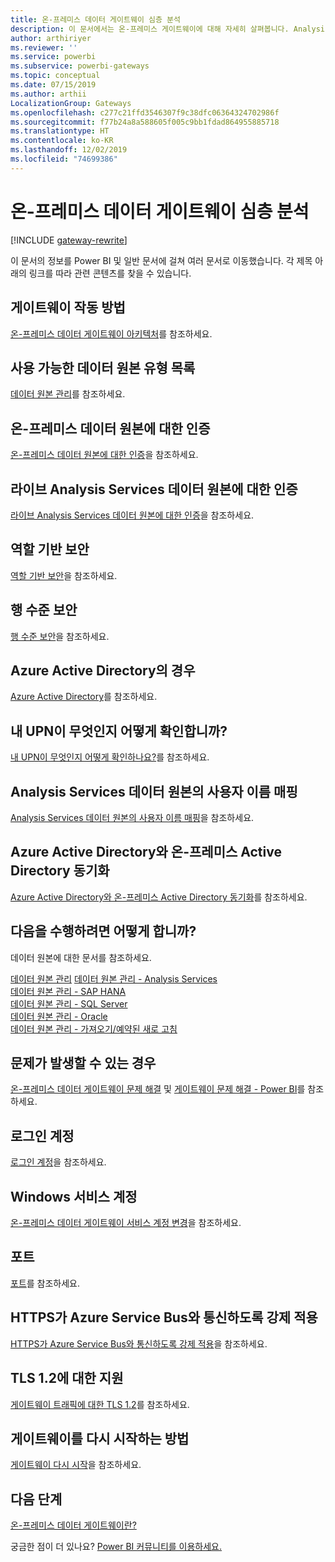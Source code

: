 ```yaml
---
title: 온-프레미스 데이터 게이트웨이 심층 분석
description: 이 문서에서는 온-프레미스 게이트웨이에 대해 자세히 살펴봅니다. Analysis Services로 작업 시 서비스가 Azure Active Directory 및 로컬 Active Directory에서 작동하는 방식을 살펴봅니다.
author: arthiriyer
ms.reviewer: ''
ms.service: powerbi
ms.subservice: powerbi-gateways
ms.topic: conceptual
ms.date: 07/15/2019
ms.author: arthii
LocalizationGroup: Gateways
ms.openlocfilehash: c277c21ffd3546307f9c38dfc06364324702986f
ms.sourcegitcommit: f77b24a8a588605f005c9bb1fdad864955885718
ms.translationtype: HT
ms.contentlocale: ko-KR
ms.lasthandoff: 12/02/2019
ms.locfileid: "74699386"
---
```

# <a name="on-premises-data-gateway-in-depth"></a>온-프레미스 데이터 게이트웨이 심층 분석

[!INCLUDE [gateway-rewrite](includes/gateway-rewrite.md)]

이 문서의 정보를 Power BI 및 일반 문서에 걸쳐 여러 문서로 이동했습니다. 각 제목 아래의 링크를 따라 관련 콘텐츠를 찾을 수 있습니다.

## <a name="how-the-gateway-works"></a>게이트웨이 작동 방법

[온-프레미스 데이터 게이트웨이 아키텍처](/data-integration/gateway/service-gateway-onprem-indepth)를 참조하세요.

## <a name="list-of-available-data-source-types"></a>사용 가능한 데이터 원본 유형 목록

[데이터 원본 관리](service-gateway-data-sources.md)를 참조하세요.

## <a name="authentication-to-on-premises-data-sources"></a>온-프레미스 데이터 원본에 대한 인증

[온-프레미스 데이터 원본에 대한 인증](/data-integration/gateway/service-gateway-onprem-indepth#authentication-to-on-premises-data-sources)을 참조하세요.

## <a name="authentication-to-a-live-analysis-services-data-source"></a>라이브 Analysis Services 데이터 원본에 대한 인증

[라이브 Analysis Services 데이터 원본에 대한 인증](service-gateway-enterprise-manage-ssas.md#authentication-to-a-live-analysis-services-data-source)을 참조하세요.

## <a name="role-based-security"></a>역할 기반 보안

[역할 기반 보안](service-gateway-enterprise-manage-ssas.md#role-based-security)을 참조하세요.

## <a name="row-level-security"></a>행 수준 보안

[행 수준 보안](service-gateway-enterprise-manage-ssas.md#row-level-security)을 참조하세요.

## <a name="what-about-azure-active-directory"></a>Azure Active Directory의 경우

[Azure Active Directory](/data-integration/gateway/service-gateway-onprem-indepth#azure-active-directory)를 참조하세요.

## <a name="how-do-i-tell-what-my-upn-is"></a>내 UPN이 무엇인지 어떻게 확인합니까?

[내 UPN이 무엇인지 어떻게 확인하나요?](/data-integration/gateway/service-gateway-onprem-indepth#how-do-i-tell-what-my-upn-is)를 참조하세요.

## <a name="map-user-names-for-analysis-services-data-sources"></a>Analysis Services 데이터 원본의 사용자 이름 매핑

[Analysis Services 데이터 원본의 사용자 이름 매핑](service-gateway-enterprise-manage-ssas.md#map-user-names-for-analysis-services-data-sources)을 참조하세요.

## <a name="synchronize-an-on-premises-active-directory-with-azure-active-directory"></a>Azure Active Directory와 온-프레미스 Active Directory 동기화

[Azure Active Directory와 온-프레미스 Active Directory 동기화](/data-integration/gateway/service-gateway-onprem-indepth#synchronize-an-on-premises-active-directory-with-azure-active-directory)를 참조하세요.

## <a name="what-to-do-next"></a>다음을 수행하려면 어떻게 합니까?

데이터 원본에 대한 문서를 참조하세요.

[데이터 원본 관리](service-gateway-data-sources.md)
[데이터 원본 관리 - Analysis Services](service-gateway-enterprise-manage-ssas.md)  
[데이터 원본 관리 - SAP HANA](service-gateway-enterprise-manage-sap.md)  
[데이터 원본 관리 - SQL Server](service-gateway-enterprise-manage-sql.md)  
[데이터 원본 관리 - Oracle](service-gateway-onprem-manage-oracle.md)  
[데이터 원본 관리 - 가져오기/예약된 새로 고침](service-gateway-enterprise-manage-scheduled-refresh.md)  

## <a name="where-things-can-go-wrong"></a>문제가 발생할 수 있는 경우

[온-프레미스 데이터 게이트웨이 문제 해결](/data-integration/gateway/service-gateway-tshoot) 및 [게이트웨이 문제 해결 - Power BI](service-gateway-onprem-tshoot.md)를 참조하세요.

## <a name="sign-in-account"></a>로그인 계정

[로그인 계정](/data-integration/gateway/service-gateway-onprem-indepth#sign-in-account)을 참조하세요.

## <a name="windows-service-account"></a>Windows 서비스 계정

[온-프레미스 데이터 게이트웨이 서비스 계정 변경](/data-integration/gateway/service-gateway-service-account)을 참조하세요.

## <a name="ports"></a>포트

[포트](/data-integration/gateway/service-gateway-communication#ports)를 참조하세요.

## <a name="forcing-https-communication-with-azure-service-bus"></a>HTTPS가 Azure Service Bus와 통신하도록 강제 적용

[HTTPS가 Azure Service Bus와 통신하도록 강제 적용](/data-integration/gateway/service-gateway-communication#force-https-communication-with-azure-service-bus)을 참조하세요.

## <a name="support-for-tls-12"></a>TLS 1.2에 대한 지원

[게이트웨이 트래픽에 대한 TLS 1.2](/data-integration/gateway/service-gateway-communication#tls-12-for-gateway-traffic)를 참조하세요.

## <a name="how-to-restart-the-gateway"></a>게이트웨이를 다시 시작하는 방법

[게이트웨이 다시 시작](/data-integration/gateway/service-gateway-restart)을 참조하세요.

## <a name="next-steps"></a>다음 단계

[온-프레미스 데이터 게이트웨이란?](service-gateway-onprem.md)

궁금한 점이 더 있나요? [Power BI 커뮤니티를 이용하세요.](https://community.powerbi.com/)